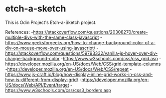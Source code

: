 
# etch-a-sketch

This is Odin Project's Etch-a-Sketch project.

References:
-https://stackoverflow.com/questions/20308270/create-multiple-divs-with-the-same-class-javascript
-https://www.geeksforgeeks.org/how-to-change-background-color-of-a-div-on-mouse-move-over-using-javascript/
-https://stackoverflow.com/questions/59793332/vanilla-js-hover-over-div-change-background-color
-https://www.w3schools.com/css/css_grid.asp
-https://developer.mozilla.org/en-US/docs/Web/CSS/grid-template-columns
-https://developer.mozilla.org/en-US/docs/Web/CSS/repeat
-https://www.js-craft.io/blog/how-display-inline-grid-works-in-css-and-how-is-different-from-display-grid/
-https://developer.mozilla.org/en-US/docs/Web/API/Event/target
-https://www.w3schools.com/css/css3_borders.asp
